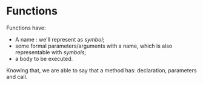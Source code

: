 # Functions

Functions have:

-   A name : we'll represent as *symbol*;
-   some formal parameters/arguments with a name, which is also representable with *symbols*;
-   a body to be executed.

Knowing that, we are able to say that a method has: declaration, parameters and call.

